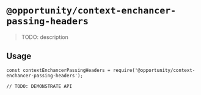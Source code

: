 # `@opportunity/context-enchancer-passing-headers`

> TODO: description

## Usage

```
const contextEnchancerPassingHeaders = require('@opportunity/context-enchancer-passing-headers');

// TODO: DEMONSTRATE API
```
